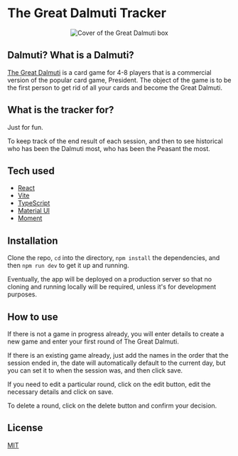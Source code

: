 # The Great Dalmuti Tracker

<p align="center">
<img src="https://upload.wikimedia.org/wikipedia/en/3/34/The_Great_Dalmuti_cover.jpg" alt="Cover of the Great Dalmuti box" />
</p>

## Dalmuti? What is a Dalmuti?

[The Great Dalmuti](https://en.wikipedia.org/wiki/The_Great_Dalmuti) is a card game for 4-8 players that is a commercial version of the popular card game, President. The object of the game is to be the first person to get rid of all your cards and become the Great Dalmuti.

## What is the tracker for?

Just for fun.

To keep track of the end result of each session, and then to see historical who has been the Dalmuti most, who has been the Peasant the most.

## Tech used

- [React](https://react.dev/)
- [Vite](https://vitejs.dev/)
- [TypeScript](https://vitejs.dev/)
- [Material UI](https://mui.com/)
- [Moment](https://momentjs.com/)

## Installation

Clone the repo, `cd` into the directory, `npm install` the dependencies, and then `npm run dev` to get it up and running.

Eventually, the app will be deployed on a production server so that no cloning and running locally will be required, unless it's for development purposes.

## How to use

If there is not a game in progress already, you will enter details to create a new game and enter your first round of The Great Dalmuti.

If there is an existing game already, just add the names in the order that the session ended in, the date will automatically default to the current day, but you can set it to when the session was, and then click save.

If you need to edit a particular round, click on the edit button, edit the necessary details and click on save.

To delete a round, click on the delete button and confirm your decision.

## License

[MIT](https://choosealicense.com/licenses/mit/)
